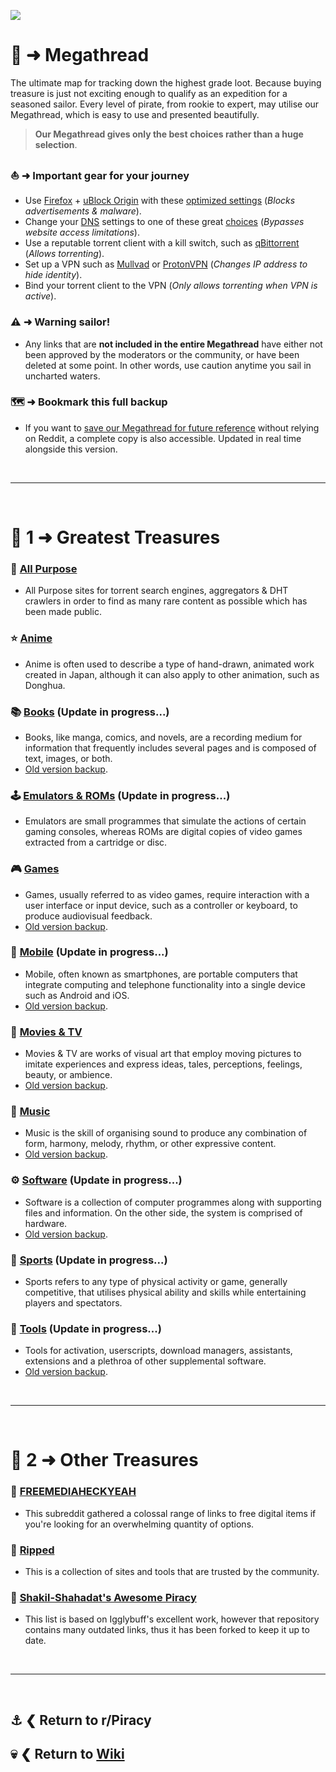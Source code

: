 ![](%%megathread%%)

# 📜 ➜ **Megathread**
The ultimate map for tracking down the highest grade loot. Because buying treasure is just not exciting enough to qualify as an expedition for a seasoned sailor. Every level of pirate, from rookie to expert, may utilise our Megathread, which is easy to use and presented beautifully.

>**Our Megathread gives only the best choices rather than a huge selection**.

### ⛵ ➜ Important gear for your journey
- Use [Firefox](https://mozilla.org/firefox/new/) + [uBlock Origin](https://addons.mozilla.org/firefox/addon/ublock-origin/) with these [optimized settings](https://i.postimg.cc/6QjMwNYG/u-Block-Origin-optimized-settings.png) (*Blocks advertisements & malware*).
- Change your [DNS](https://www.privacyguides.org/advanced/dns-overview/) settings to one of these great [choices](https://www.privacyguides.org/dns/) (*Bypasses website access limitations*).
- Use a reputable torrent client with a kill switch, such as [qBittorrent](https://www.qbittorrent.org/) (*Allows torrenting*).
- Set up a VPN such as [Mullvad](https://mullvad.net/) or [ProtonVPN](https://protonvpn.com/) (*Changes IP address to hide identity*).
- Bind your torrent client to the VPN (*Only allows torrenting when VPN is active*).

### ⚠️ ➜ Warning sailor!
- Any links that are **not included in the entire Megathread** have either not been approved by the moderators or the community, or have been deleted at some point. In other words, use caution anytime you sail in uncharted waters.

### 🗺️ ➜ **Bookmark** this full backup
- If you want to [save our Megathread for future reference](https://rentry.org/megathread) without relying on Reddit, a complete copy is also accessible. Updated in real time alongside this version.

&nbsp;

---

&nbsp;

# 📑 1 ➜ Greatest Treasures

### 🧭 [All Purpose](https://www.reddit.com/r/Piracy/wiki/megathread/all_purpose/)
- All Purpose sites for torrent search engines, aggregators & DHT crawlers in order to find as many rare content as possible which has been made public.

### ⭐ [Anime](https://www.reddit.com/r/Piracy/wiki/megathread/anime/)
- Anime is often used to describe a type of hand-drawn, animated work created in Japan, although it can also apply to other animation, such as Donghua.

### 📚 [Books](https://www.reddit.com/r/Piracy/wiki/megathread/reading_material_and_elearning/) (Update in progress...)
- Books, like manga, comics, and novels, are a recording medium for information that frequently includes several pages and is composed of text, images, or both.
- [Old version backup](https://rentry.org/5g76z).

### 🕹️ [Emulators & ROMs](https://www.reddit.com/r/Piracy/wiki/megathread/emulators_and_roms/) (Update in progress...)
- Emulators are small programmes that simulate the actions of certain gaming consoles, whereas ROMs are digital copies of video games extracted from a cartridge or disc.

### 🎮 [Games](https://www.reddit.com/r/Piracy/wiki/megathread/games/)
- Games, usually referred to as video games, require interaction with a user interface or input device, such as a controller or keyboard, to produce audiovisual feedback.
- [Old version backup](https://rentry.org/7cznn).

### 📱 [Mobile](https://www.reddit.com/r/Piracy/wiki/megathread/mobile_apps_and_repos/) (Update in progress...)
- Mobile, often known as smartphones, are portable computers that integrate computing and telephone functionality into a single device such as Android and iOS.
- [Old version backup](https://rentry.org/tcntf).

### 🎦 [Movies & TV](https://www.reddit.com/r/Piracy/wiki/megathread/movies_and_tv)
- Movies & TV are works of visual art that employ moving pictures to imitate experiences and express ideas, tales, perceptions, feelings, beauty, or ambience.
- [Old version backup](https://rentry.org/wkirm).

### 🎹 [Music](https://www.reddit.com/r/Piracy/wiki/megathread/music/)
- Music is the skill of organising sound to produce any combination of form, harmony, melody, rhythm, or other expressive content.
- [Old version backup](https://rentry.org/ko7zq).

### ⚙️ [Software](https://www.reddit.com/r/Piracy/wiki/megathread/software_downloads/) (Update in progress...)
- Software is a collection of computer programmes along with supporting files and information. On the other side, the system is comprised of hardware.
- [Old version backup](https://rentry.org/pzfwe).

### 👟 [Sports](https://www.reddit.com/r/Piracy/wiki/megathread/sports/) (Update in progress...)
- Sports refers to any type of physical activity or game, generally competitive, that utilises physical ability and skills while entertaining players and spectators.

### 🧰 [Tools](https://www.reddit.com/r/Piracy/wiki/megathread/tools/) (Update in progress...)
- Tools for activation, userscripts, download managers, assistants, extensions and a plethroa of other supplemental software.
- [Old version backup](https://rentry.org/6fyps).

&nbsp;

---

&nbsp;

# 📑 2 ➜ Other Treasures

### 📁 [FREEMEDIAHECKYEAH](https://www.reddit.com/r/FREEMEDIAHECKYEAH/wiki/index/)
- This subreddit gathered a colossal range of links to free digital items if you're looking for an overwhelming quantity of options.

### 📁 [Ripped](https://ripped.guide/)
- This is a collection of sites and tools that are trusted by the community.

### 📁 [Shakil-Shahadat's Awesome Piracy](https://github.com/Shakil-Shahadat/awesome-piracy)
- This list is based on Igglybuff's excellent work, however that repository contains many outdated links, thus it has been forked to keep it up to date.

&nbsp;

---

&nbsp;

⚓ ❮ Return to **r/Piracy**
---
💀 ❮ Return to [**Wiki**](https://www.reddit.com/r/Piracy/wiki/index/)
---